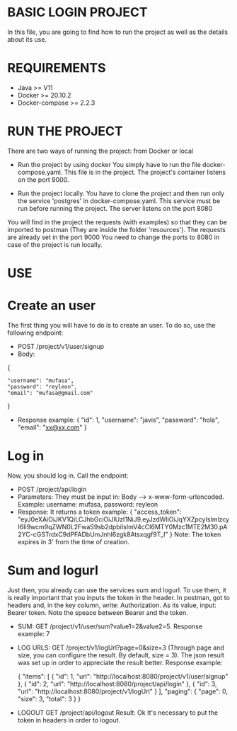 # BASIC LOGIN PROJECT

In this file, you are going to find how to run the project as well as the details about its use. 

# REQUIREMENTS
- Java >= V11
- Docker >= 20.10.2
- Docker-compose >= 2.2.3

# RUN THE PROJECT
There are two ways of running the project: from Docker or local

- Run the project by using docker
You simply have to run the file docker-compose.yaml. This file is in the project. The project's container listens on the port 9000.  

- Run the project locally.
You have to clone the project and then run only the service 'postgres' in docker-compose.yaml. This service must be run before running the project. The server listens on the port 8080

You will find in the project the requests (with examples) so that they can be imported to postman (They are inside the folder 'resources'). The requests are already set in the port 9000
You need to change the ports to 8080 in case of the project is run locally.

# USE
# Create an user
The first thing you will have to do is to create an user. To do so, use the following endpoint:
- POST /project/v1/user/signup
- Body:

{

    "username": "mufasa",
    "password": "reyleon",
    "email": "mufasa@gmail.com"

}
- Response example:
{
    "id": 1,
    "username": "javis",
    "password": "hola",
    "email": "xx@xx.com"
}

# Log in
Now, you should log in. Call the endpoint:
- POST /project/api/login
- Parameters: They must be input in: Body --> x-www-form-urlencoded. Example: username: mufasa, password: reyleon
- Response: It returns a token example: 
{
    "access_token": "eyJ0eXAiOiJKV1QiLCJhbGciOiJIUzI1NiJ9.eyJzdWIiOiJqYXZpcyIsImlzcyI6Ii9wcm9qZWN0L2FwaS9sb2dpbiIsImV4cCI6MTY0Mzc1MTE2M30.pA2YC-cGSTrdxC9dPFADbUmJnhl6zgk8Atsxqgf9T_I"
}
Note: The token expires in 3' from the time of creation. 

# Sum and logurl
Just then, you already can use the services sum and logurl. To use them, it is really important that you inputs the token in the header. In postman, got to headers and, in the key column, write: Authorization. As its value, input: Bearer token. Note the speace between Bearer and the token.
- SUM: 
    GET /project/v1/user/sum?value1=2&value2=5.
    Response example: 7
- LOG URLS:
    GET /project/v1/logUrl?page=0&size=3  (Through page and size, you can configure the result. By default, size = 3). The json result was set up in order to appreciate the result better.
    Response example:
    
    {
    "items": [
        {
            "id": 1,
            "url": "http://localhost:8080/project/v1/user/signup"
        },
        {
            "id": 2,
            "url": "http://localhost:8080/project/api/login"
        },
        {
            "id": 3,
            "url": "http://localhost:8080/project/v1/logUrl"
        }
    ],
    "paging": {
        "page": 0,
        "size": 3,
        "total": 3
    }
}

- LOGOUT
GET /project/api/logout
Result: Ok
It's necessary to put the token in headers in order to logout. 
